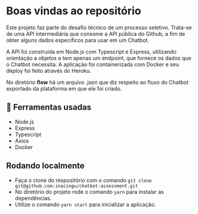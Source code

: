 # Boas vindas ao repositório

 Este projeto faz parte do desafio técnico de um processo seletivo. Trata-se de uma API intermediária que consome a API pública do Github, a fim de obter alguns dados especificos para usar em um Chatbot.
 
 A API foi construída em Node.js com Typescript e Express, utilizando orientação a objetos e tem apenas um endpoint, que fornece os dados que o Chatbot necessita. A aplicação foi containerizada com Docker e seu deploy foi feito através do Heroku.
 
 No diretório <strong>flow</strong> há um arquivo .json que diz respeito ao fluxo do Chatbot exportado da plataforma em que ele foi criado.
 
 ## 🧰 Ferramentas usadas
 - Node.js
 - Express
 - Typescript
 - Axios
 - Docker
 
 ## Rodando localmente
 - Faça o clone do respositório com o comando `git clone git@github.com:inaciogu/chatbot-assessment.git`
 - No diretório do projeto rode o comando `yarn` para instalar as dependências.
 - Utilize o comando `yarn start` para inicializar a aplicação.
